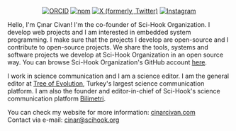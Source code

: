 <p align="center">
<a href="https://orcid.org/0000-0001-6378-8630"><img alt="ORCID" src="https://img.shields.io/badge/%C3%87%C4%B1nar%20Civan-%23A6CE39%20?logo=orcid&labelColor=white"></a>
<a href="https://www.npmjs.com/~cinarcivan"><img alt="npm" src="https://img.shields.io/badge/cinarcivan-%23cb3837?logo=npm"></a>
<a href="https://twitter.com/cinarcvn"><img alt="X (formerly, Twitter)" src="https://img.shields.io/badge/%40cinarcvn-%23000000?logo=x"></a>
<a href="https://www.instagram.com/cinarcivann"><img alt="Instagram" src="https://img.shields.io/badge/%40cinarcivann-%23FCAF45?logo=instagram&color=white"></a>
</p>

Hello, I'm Çınar Civan! I'm the co-founder of Sci-Hook Organization. I develop web projects and I am interested in 	embedded system programming. I make sure that the projects I develop are open-source and I contribute to open-source projects. We share the tools, systems and software projects we develop at Sci-Hook Organization in an open source way. You can browse Sci-Hook Organization's GitHub account [here](https://github.com/Sci-Hook).

I work in science communication and I am a science editor. I am the general editor at [Tree of Evolution](https://evrimagaci.org/cinarcivan), Turkey's largest science communication platform. I am also the founder and editor-in-chief of Sci-Hook's science communication platform [Bilimetri](https://www.bilimetri.org/).

You can check my website for more information: [cinarcivan.com](https://cinarcivan.com)
<br>
Contact via e-mail: cinar@scihook.org
